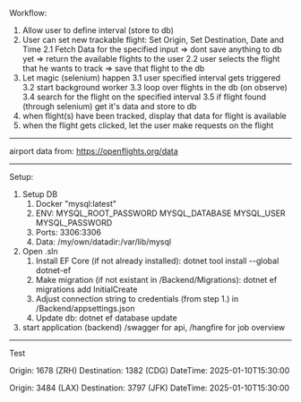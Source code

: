 Workflow:


1. Allow user to define interval (store to db)
2. User can set new trackable flight: Set Origin, Set Destination, Date and Time
	2.1 Fetch Data for the specified input => dont save anything to db yet => return the available flights to the user
	2.2 user selects the flight that he wants to track => save that flight to the db
3. Let magic (selenium) happen 
	3.1 user specified interval gets triggered
	3.2 start background worker 
	3.3 loop over flights in the db (on observe)
	3.4 search for the flight on the specified interval
	3.5 if flight found (through selenium) get it's data and store to db
4. when flight(s) have been tracked, display that data for flight is available 
5. when the flight gets clicked, let the user make requests on the flight

---

airport data from: https://openflights.org/data

---

Setup:

1. Setup DB
	1. Docker "mysql:latest"
	2. ENV:
		MYSQL_ROOT_PASSWORD
		MYSQL_DATABASE
		MYSQL_USER
		MYSQL_PASSWORD
	3. Ports: 3306:3306
	4. Data: /my/own/datadir:/var/lib/mysql
2. Open .sln
	1. Install EF Core (if not already installed): dotnet tool install --global dotnet-ef
	2. Make migration (if not existant in /Backend/Migrations): dotnet ef migrations add InitialCreate
	3. Adjust connection string to credentials (from step 1.) in /Backend/appsettings.json
	4. Update db: dotnet ef database update
3. start application (backend) /swagger for api, /hangfire for job overview

---

Test

Origin: 1678 (ZRH)
Destination: 1382 (CDG)
DateTime: 2025-01-10T15:30:00

Origin: 3484 (LAX)
Destination: 3797 (JFK)
DateTime: 2025-01-10T15:30:00
